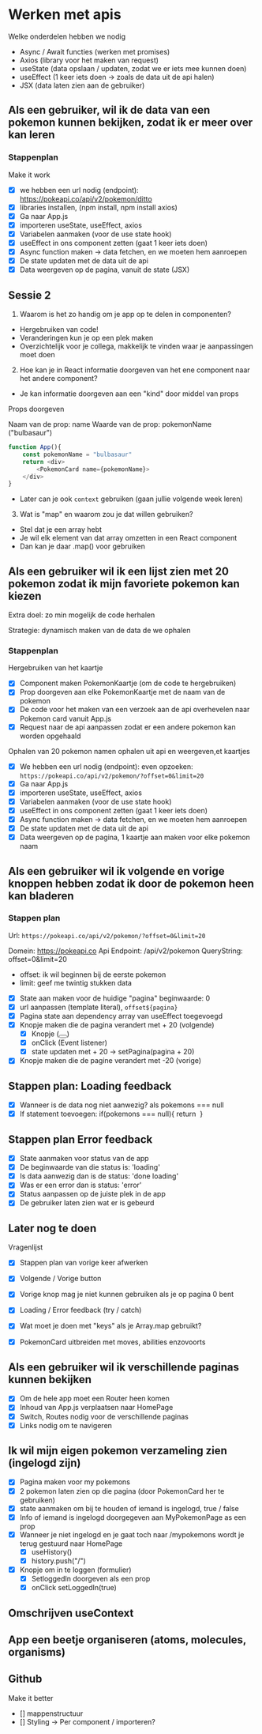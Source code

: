 # Werken met apis

Welke onderdelen hebben we nodig

- Async / Await functies (werken met promises)
- Axios (library voor het maken van request)
- useState (data opslaan / updaten, zodat we er iets mee kunnen doen)
- useEffect (1 keer iets doen -> zoals de data uit de api halen)
- JSX (data laten zien aan de gebruiker)

## Als een gebruiker, wil ik de data van een pokemon kunnen bekijken, zodat ik er meer over kan leren

### Stappenplan

Make it work

- [x] we hebben een url nodig (endpoint): https://pokeapi.co/api/v2/pokemon/ditto
- [x] libraries installen, (npm install, npm install axios)
- [x] Ga naar App.js
- [x] importeren useState, useEffect, axios
- [x] Variabelen aanmaken (voor de use state hook)
- [x] useEffect in ons component zetten (gaat 1 keer iets doen)
- [x] Async function maken -> data fetchen, en we moeten hem aanroepen
- [x] De state updaten met de data uit de api
- [x] Data weergeven op de pagina, vanuit de state (JSX)

## Sessie 2

1. Waarom is het zo handig om je app op te delen in componenten?

- Hergebruiken van code!
- Veranderingen kun je op een plek maken
- Overzichtelijk voor je collega, makkelijk te vinden waar je aanpassingen moet doen

2. Hoe kan je in React informatie doorgeven van het ene component naar het andere component?

- Je kan informatie doorgeven aan een "kind" door middel van props

Props doorgeven

Naam van de prop: name
Waarde van de prop: pokemonName ("bulbasaur")

```javascript
function App(){
    const pokemonName = "bulbasaur"
    return <div>
        <PokemonCard name={pokemonName}>
    </div>
}
```

- Later can je ook `context` gebruiken (gaan jullie volgende week leren)

3. Wat is "map" en waarom zou je dat willen gebruiken?

- Stel dat je een array hebt
- Je wil elk element van dat array omzetten in een React component
- Dan kan je daar .map() voor gebruiken

## Als een gebruiker wil ik een lijst zien met 20 pokemon zodat ik mijn favoriete pokemon kan kiezen

Extra doel: zo min mogelijk de code herhalen

Strategie: dynamisch maken van de data de we ophalen

### Stappenplan

Hergebruiken van het kaartje

- [x] Component maken PokemonKaartje (om de code te hergebruiken)
- [x] Prop doorgeven aan elke PokemonKaartje met de naam van de pokemon
- [x] De code voor het maken van een verzoek aan de api overhevelen naar Pokemon card vanuit App.js
- [x] Request naar de api aanpassen zodat er een andere pokemon kan worden opgehaald

Ophalen van 20 pokemon namen ophalen uit api en weergeven,et kaartjes

- [x] We hebben een url nodig (endpoint): even opzoeken: `https://pokeapi.co/api/v2/pokemon/?offset=0&limit=20`
- [x] Ga naar App.js
- [x] importeren useState, useEffect, axios
- [x] Variabelen aanmaken (voor de use state hook)
- [x] useEffect in ons component zetten (gaat 1 keer iets doen)
- [x] Async function maken -> data fetchen, en we moeten hem aanroepen
- [x] De state updaten met de data uit de api
- [x] Data weergeven op de pagina, 1 kaartje aan maken voor elke pokemon naam

## Als een gebruiker wil ik volgende en vorige knoppen hebben zodat ik door de pokemon heen kan bladeren

### Stappen plan

Url: `https://pokeapi.co/api/v2/pokemon/?offset=0&limit=20`

Domein: https://pokeapi.co
Api Endpoint: /api/v2/pokemon
QueryString: offset=0&limit=20

- offset: ik wil beginnen bij de eerste pokemon
- limit: geef me twintig stukken data

- [x] State aan maken voor de huidige "pagina" beginwaarde: 0
- [x] url aanpassen (template literal), `offset${pagina}`
- [x] Pagina state aan dependency array van useEffect toegevoegd
- [x] Knopje maken die de pagina verandert met + 20 (volgende)
  - [x] Knopje (<button></button>)
  - [x] onClick (Event listener)
  - [x] state updaten met + 20 -> setPagina(pagina + 20)
- [x] Knopje maken die de pagine verandert met -20 (vorige)

## Stappen plan: Loading feedback

- [x] Wanneer is de data nog niet aanwezig? als pokemons === null
- [x] If statement toevoegen: if(pokemons === null){ return <img /> }

## Stappen plan Error feedback

- [x] State aanmaken voor status van de app
- [x] De beginwaarde van die status is: 'loading'
- [x] Is data aanwezig dan is de status: 'done loading'
- [x] Was er een error dan is status: 'error'
- [x] Status aanpassen op de juiste plek in de app
- [x] De gebruiker laten zien wat er is gebeurd

## Later nog te doen

Vragenlijst

- [x] Stappen plan van vorige keer afwerken
- [x] Volgende / Vorige button
- [x] Vorige knop mag je niet kunnen gebruiken als je op pagina 0 bent

- [x] Loading / Error feedback (try / catch)
- [x] Wat moet je doen met "keys" als je Array.map gebruikt?
- [x] PokemonCard uitbreiden met moves, abilities enzovoorts

## Als een gebruiker wil ik verschillende paginas kunnen bekijken

- [x] Om de hele app moet een Router heen komen
- [x] Inhoud van App.js verplaatsen naar HomePage
- [x] Switch, Routes nodig voor de verschillende paginas
- [x] Links nodig om te navigeren

## Ik wil mijn eigen pokemon verzameling zien (ingelogd zijn)

- [x] Pagina maken voor my pokemons
- [x] 2 pokemon laten zien op die pagina (door PokemonCard her te gebruiken)
- [x] state aanmaken om bij te houden of iemand is ingelogd, true / false
- [x] Info of iemand is ingelogd doorgegeven aan MyPokemonPage as een prop
- [x] Wanneer je niet ingelogd en je gaat toch naar /mypokemons wordt je terug gestuurd naar HomePage
  - [x] useHistory()
  - [x] history.push("/")
- [x] Knopje om in te loggen (formulier)
  - [x] SetloggedIn doorgeven als een prop
  - [x] onClick setLoggedIn(true)

## Omschrijven useContext

## App een beetje organiseren (atoms, molecules, organisms)

## Github

Make it better

- [] mappenstructuur
- [] Styling -> Per component / importeren?
